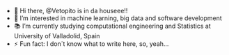 - 👋 Hi there, @Vetopito is in da houseee!!
- 👀 I’m interested in machine learning, big data and software development
- 📚 I’m currently studying computational engineering and Statistics at University of Valladolid, Spain
- ⚡ Fun fact: I don´t know what to write here, so, yeah...

<!---
Vetopito/Vetopito is a ✨ special ✨ repository because its `README.md` (this file) appears on your GitHub profile.
You can click the Preview link to take a look at your changes.
--->
